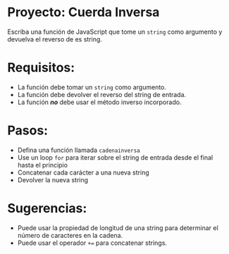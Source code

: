 # Proyecto: Cuerda Inversa

Escriba una función de JavaScript que tome un `string` como argumento y devuelva el reverso de es string.

# Requisitos:

- La función debe tomar un `string` como argumento.
- La función debe devolver el reverso del string de entrada.
- La función **_no_** debe usar el método inverso incorporado.

# Pasos:

- Defina una función llamada `cadenainversa`
- Use un loop `for` para iterar sobre el string de entrada desde el final hasta el principio
- Concatenar cada carácter a una nueva string
- Devolver la nueva string

# Sugerencias:

- Puede usar la propiedad de longitud de una string para determinar el número de caracteres en la cadena.
- Puede usar el operador `+=` para concatenar strings.
